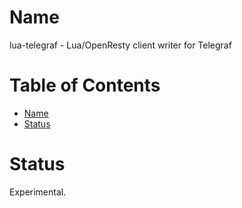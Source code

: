 Name
====

lua-telegraf - Lua/OpenResty client writer for Telegraf

Table of Contents
=================

* [Name](#name)
* [Status](#status)

Status
======

Experimental.
